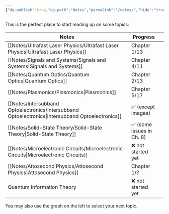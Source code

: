 ```yaml
---
{"dg-publish":true,"dg-path":"Notes","permalink":"/notes/","hide":"true","dgShowBacklinks":"false","dgShowLocalGraph":true,"updated":"2025-02-02T21:31:53.685+01:00"}
---
```


This is the perfect place to start reading up on some topics:

| Notes                                                                                             | Progress                 |     |
| ------------------------------------------------------------------------------------------------- | ------------------------ | --- |
| [[Notes/Ultrafast Laser Physics/Ultrafast Laser Physics\|Ultrafast Laser Physics]]                | Chapter 1/13             |     |
| [[Notes/Signals and Systems/Signals and Systems\|Signals and Systems]]                            | Chapter 4/11             |     |
| [[Notes/Quantum Optics/Quantum Optics\|Quantum Optics]]                                           | Chapter 2/13             |     |
| [[Notes/Plasmonics/Plasmonics\|Plasmonics]]                                                       | Chapter 5/17             |     |
| [[Notes/Intersubband Optoelectronics/Intersubband Optoelectronics\|Intersubband Optoelectronics]] | ✅ (except images)        |     |
| [[Notes/Solid-State Theory/Solid-State Theory\|Solid-State Theory]]                               | ✅ (some issues in Ch. 8) |     |
| [[Notes/Microelectronic Circuits/Microelectronic Circuits\|Microelectronic Circuits]]             | ❌ not started yet        |     |
| [[Notes/Attosecond Physics/Attosecond Physics\|Attosecond Physics]]                               | Chapter 1/?              |     |
| Quantum Information Theory                                                                        | ❌ not started yet        |     |

You may also use the graph on the left to select your next topic.